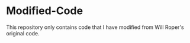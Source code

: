 # Modified-Code
This repository only contains code that I have modified from Will Roper's original code.
